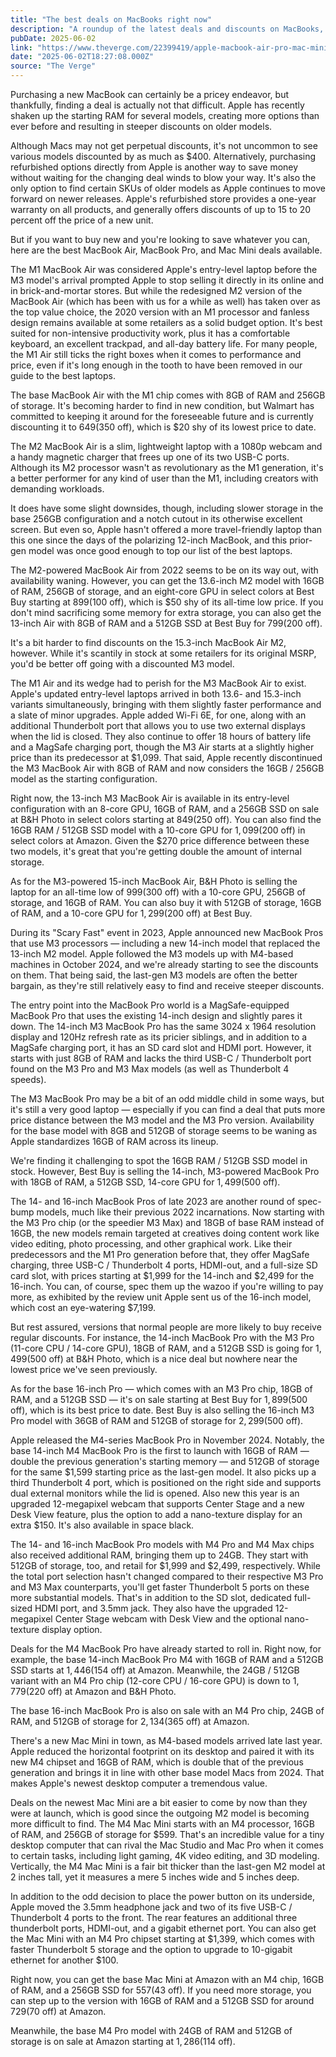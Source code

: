 ```yaml
---
title: "The best deals on MacBooks right now"
description: "A roundup of the latest deals and discounts on MacBooks, including M1, M2, and M3 models."
pubDate: 2025-06-02
link: "https://www.theverge.com/22399419/apple-macbook-air-pro-mac-mini-imac-deals"
date: "2025-06-02T18:27:08.000Z"
source: "The Verge"
---
```


Purchasing a new MacBook can certainly be a pricey endeavor, but thankfully, finding a deal is actually not that difficult. Apple has recently shaken up the starting RAM for several models, creating more options than ever before and resulting in steeper discounts on older models.

Although Macs may not get perpetual discounts, it's not uncommon to see various models discounted by as much as $400. Alternatively, purchasing refurbished options directly from Apple is another way to save money without waiting for the changing deal winds to blow your way. It's also the only option to find certain SKUs of older models as Apple continues to move forward on newer releases. Apple's refurbished store provides a one-year warranty on all products, and generally offers discounts of up to 15 to 20 percent off the price of a new unit.

But if you want to buy new and you're looking to save whatever you can, here are the best MacBook Air, MacBook Pro, and Mac Mini deals available.

The M1 MacBook Air was considered Apple's entry-level laptop before the M3 model's arrival prompted Apple to stop selling it directly in its online and in brick-and-mortar stores. But while the redesigned M2 version of the MacBook Air (which has been with us for a while as well) has taken over as the top value choice, the 2020 version with an M1 processor and fanless design remains available at some retailers as a solid budget option. It's best suited for non-intensive productivity work, plus it has a comfortable keyboard, an excellent trackpad, and all-day battery life. For many people, the M1 Air still ticks the right boxes when it comes to performance and price, even if it's long enough in the tooth to have been removed in our guide to the best laptops.

The base MacBook Air with the M1 chip comes with 8GB of RAM and 256GB of storage. It's becoming harder to find in new condition, but Walmart has committed to keeping it around for the foreseeable future and is currently discounting it to $649 ($350 off), which is $20 shy of its lowest price to date.

The M2 MacBook Air is a slim, lightweight laptop with a 1080p webcam and a handy magnetic charger that frees up one of its two USB-C ports. Although its M2 processor wasn't as revolutionary as the M1 generation, it's a better performer for any kind of user than the M1, including creators with demanding workloads.

It does have some slight downsides, though, including slower storage in the base 256GB configuration and a notch cutout in its otherwise excellent screen. But even so, Apple hasn't offered a more travel-friendly laptop than this one since the days of the polarizing 12-inch MacBook, and this prior-gen model was once good enough to top our list of the best laptops.

The M2-powered MacBook Air from 2022 seems to be on its way out, with availability waning. However, you can get the 13.6-inch M2 model with 16GB of RAM, 256GB of storage, and an eight-core GPU in select colors at Best Buy starting at $899 ($100 off), which is $50 shy of its all-time low price. If you don't mind sacrificing some memory for extra storage, you can also get the 13-inch Air with 8GB of RAM and a 512GB SSD at Best Buy for $799 ($200 off).

It's a bit harder to find discounts on the 15.3-inch MacBook Air M2, however. While it's scantily in stock at some retailers for its original MSRP, you'd be better off going with a discounted M3 model.

The M1 Air and its wedge had to perish for the M3 MacBook Air to exist. Apple's updated entry-level laptops arrived in both 13.6- and 15.3-inch variants simultaneously, bringing with them slightly faster performance and a slate of minor upgrades. Apple added Wi-Fi 6E, for one, along with an additional Thunderbolt port that allows you to use two external displays when the lid is closed. They also continue to offer 18 hours of battery life and a MagSafe charging port, though the M3 Air starts at a slightly higher price than its predecessor at $1,099. That said, Apple recently discontinued the M3 MacBook Air with 8GB of RAM and now considers the 16GB / 256GB model as the starting configuration.

Right now, the 13-inch M3 MacBook Air is available in its entry-level configuration with an 8-core GPU, 16GB of RAM, and a 256GB SSD on sale at B&amp;H Photo in select colors starting at $849 ($250 off). You can also find the 16GB RAM / 512GB SSD model with a 10-core GPU for $1,099 ($200 off) in select colors at Amazon. Given the $270 price difference between these two models, it's great that you're getting double the amount of internal storage.

As for the M3-powered 15-inch MacBook Air, B&amp;H Photo is selling the laptop for an all-time low of $999 ($300 off) with a 10-core GPU, 256GB of storage, and 16GB of RAM. You can also buy it with 512GB of storage, 16GB of RAM, and a 10-core GPU for $1,299 ($200 off) at Best Buy.

During its "Scary Fast" event in 2023, Apple announced new MacBook Pros that use M3 processors — including a new 14-inch model that replaced the 13-inch M2 model. Apple followed the M3 models up with M4-based machines in October 2024, and we're already starting to see the discounts on them. That being said, the last-gen M3 models are often the better bargain, as they're still relatively easy to find and receive steeper discounts.

The entry point into the MacBook Pro world is a MagSafe-equipped MacBook Pro that uses the existing 14-inch design and slightly pares it down. The 14-inch M3 MacBook Pro has the same 3024 x 1964 resolution display and 120Hz refresh rate as its pricier siblings, and in addition to a MagSafe charging port, it has an SD card slot and HDMI port. However, it starts with just 8GB of RAM and lacks the third USB-C / Thunderbolt port found on the M3 Pro and M3 Max models (as well as Thunderbolt 4 speeds).

The M3 MacBook Pro may be a bit of an odd middle child in some ways, but it's still a very good laptop — especially if you can find a deal that puts more price distance between the M3 model and the M3 Pro version. Availability for the base model with 8GB and 512GB of storage seems to be waning as Apple standardizes 16GB of RAM across its lineup.

We're finding it challenging to spot the 16GB RAM / 512GB SSD model in stock. However, Best Buy is selling the 14-inch, M3-powered MacBook Pro with 18GB of RAM, a 512GB SSD, 14-core GPU for $1,499 ($500 off).

The 14- and 16-inch MacBook Pros of late 2023 are another round of spec-bump models, much like their previous 2022 incarnations. Now starting with the M3 Pro chip (or the speedier M3 Max) and 18GB of base RAM instead of 16GB, the new models remain targeted at creatives doing content work like video editing, photo processing, and other graphical work. Like their predecessors and the M1 Pro generation before that, they offer MagSafe charging, three USB-C / Thunderbolt 4 ports, HDMI-out, and a full-size SD card slot, with prices starting at $1,999 for the 14-inch and $2,499 for the 16-inch. You can, of course, spec them up the wazoo if you're willing to pay more, as exhibited by the review unit Apple sent us of the 16-inch model, which cost an eye-watering $7,199.

But rest assured, versions that normal people are more likely to buy receive regular discounts. For instance, the 14-inch MacBook Pro with the M3 Pro (11-core CPU / 14-core GPU), 18GB of RAM, and a 512GB SSD is going for $1,499 ($500 off) at B&amp;H Photo, which is a nice deal but nowhere near the lowest price we've seen previously.

As for the base 16-inch Pro — which comes with an M3 Pro chip, 18GB of RAM, and a 512GB SSD — it's on sale starting at Best Buy for $1,899 ($500 off), which is its best price to date. Best Buy is also selling the 16-inch M3 Pro model with 36GB of RAM and 512GB of storage for $2,299 ($500 off).

Apple released the M4-series MacBook Pro in November 2024. Notably, the base 14-inch M4 MacBook Pro is the first to launch with 16GB of RAM — double the previous generation's starting memory — and 512GB of storage for the same $1,599 starting price as the last-gen model. It also picks up a third Thunderbolt 4 port, which is positioned on the right side and supports dual external monitors while the lid is opened. Also new this year is an upgraded 12-megapixel webcam that supports Center Stage and a new Desk View feature, plus the option to add a nano-texture display for an extra $150. It's also available in space black.

The 14- and 16-inch MacBook Pro models with M4 Pro and M4 Max chips also received additional RAM, bringing them up to 24GB. They start with 512GB of storage, too, and retail for $1,999 and $2,499, respectively. While the total port selection hasn't changed compared to their respective M3 Pro and M3 Max counterparts, you'll get faster Thunderbolt 5 ports on these more substantial models. That's in addition to the SD slot, dedicated full-sized HDMI port, and 3.5mm jack. They also have the upgraded 12-megapixel Center Stage webcam with Desk View and the optional nano-texture display option.

Deals for the M4 MacBook Pro have already started to roll in. Right now, for example, the base 14-inch MacBook Pro M4 with 16GB of RAM and a 512GB SSD starts at $1,446 ($154 off) at Amazon. Meanwhile, the 24GB / 512GB variant with an M4 Pro chip (12-core CPU / 16-core GPU) is down to $1,779 ($220 off) at Amazon and B&amp;H Photo.

The base 16-inch MacBook Pro is also on sale with an M4 Pro chip, 24GB of RAM, and 512GB of storage for $2,134 ($365 off) at Amazon.

There's a new Mac Mini in town, as M4-based models arrived late last year. Apple reduced the horizontal footprint on its desktop and paired it with its new M4 chipset and 16GB of RAM, which is double that of the previous generation and brings it in line with other base model Macs from 2024. That makes Apple's newest desktop computer a tremendous value.

Deals on the newest Mac Mini are a bit easier to come by now than they were at launch, which is good since the outgoing M2 model is becoming more difficult to find. The M4 Mac Mini starts with an M4 processor, 16GB of RAM, and 256GB of storage for $599. That's an incredible value for a tiny desktop computer that can rival the Mac Studio and Mac Pro when it comes to certain tasks, including light gaming, 4K video editing, and 3D modeling. Vertically, the M4 Mac Mini is a fair bit thicker than the last-gen M2 model at 2 inches tall, yet it measures a mere 5 inches wide and 5 inches deep.

In addition to the odd decision to place the power button on its underside, Apple moved the 3.5mm headphone jack and two of its five USB-C / Thunderbolt 4 ports to the front. The rear features an additional three thunderbolt ports, HDMI-out, and a gigabit ethernet port. You can also get the Mac Mini with an M4 Pro chipset starting at $1,399, which comes with faster Thunderbolt 5 storage and the option to upgrade to 10-gigabit ethernet for another $100.

Right now, you can get the base Mac Mini at Amazon with an M4 chip, 16GB of RAM, and a 256GB SSD for $557 ($43 off). If you need more storage, you can step up to the version with 16GB of RAM and a 512GB SSD for around $729 ($70 off) at Amazon.

Meanwhile, the base M4 Pro model with 24GB of RAM and 512GB of storage is on sale at Amazon starting at $1,286 ($114 off).